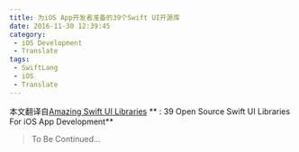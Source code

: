 ```yaml
---
title: 为iOS App开发者准备的39个Swift UI开源库
date: 2016-11-30 12:39:45
category:
 - iOS Development
 - Translate
tags:
 - SwiftLang
 - iOS
 - Translate
---
```


本文翻译自[Amazing Swift UI Libraries](https://medium.mybridge.co/39-open-source-swift-ui-libraries-for-ios-app-development-da1f8dc61a0f#.gv6bh2hm1) ** : 39 Open Source Swift UI Libraries For iOS App Development**

> To Be Continued...

<!-- more -->

